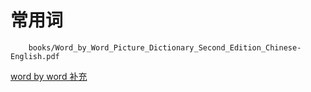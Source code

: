 # 常用词

```pdf 
	books/Word_by_Word_Picture_Dictionary_Second_Edition_Chinese-English.pdf
```



[word by word 补充](./word-by-word.md)

